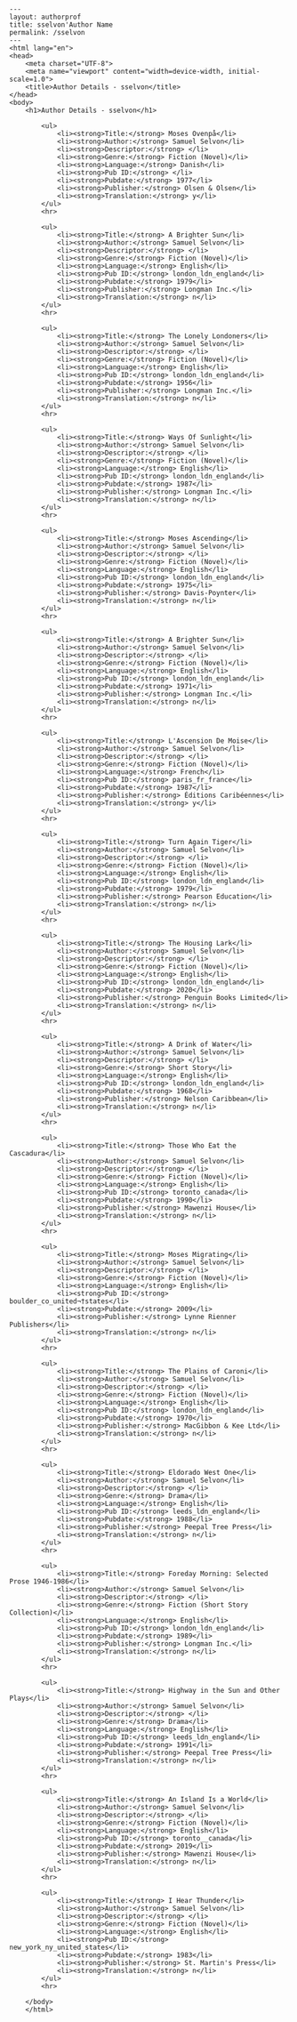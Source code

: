 
    ---
    layout: authorprof
    title: sselvon'Author Name 
    permalink: /sselvon
    ---
    <html lang="en">
    <head>
        <meta charset="UTF-8">
        <meta name="viewport" content="width=device-width, initial-scale=1.0">
        <title>Author Details - sselvon</title>
    </head>
    <body>
        <h1>Author Details - sselvon</h1>
        
            <ul>
                <li><strong>Title:</strong> Moses Ovenpå</li>
                <li><strong>Author:</strong> Samuel Selvon</li>
                <li><strong>Descriptor:</strong> </li>
                <li><strong>Genre:</strong> Fiction (Novel)</li>
                <li><strong>Language:</strong> Danish</li>
                <li><strong>Pub ID:</strong> </li>
                <li><strong>Pubdate:</strong> 1977</li>
                <li><strong>Publisher:</strong> Olsen & Olsen</li>
                <li><strong>Translation:</strong> y</li>
            </ul>
            <hr>
            
            <ul>
                <li><strong>Title:</strong> A Brighter Sun</li>
                <li><strong>Author:</strong> Samuel Selvon</li>
                <li><strong>Descriptor:</strong> </li>
                <li><strong>Genre:</strong> Fiction (Novel)</li>
                <li><strong>Language:</strong> English</li>
                <li><strong>Pub ID:</strong> london_ldn_england</li>
                <li><strong>Pubdate:</strong> 1979</li>
                <li><strong>Publisher:</strong> Longman Inc.</li>
                <li><strong>Translation:</strong> n</li>
            </ul>
            <hr>
            
            <ul>
                <li><strong>Title:</strong> The Lonely Londoners</li>
                <li><strong>Author:</strong> Samuel Selvon</li>
                <li><strong>Descriptor:</strong> </li>
                <li><strong>Genre:</strong> Fiction (Novel)</li>
                <li><strong>Language:</strong> English</li>
                <li><strong>Pub ID:</strong> london_ldn_england</li>
                <li><strong>Pubdate:</strong> 1956</li>
                <li><strong>Publisher:</strong> Longman Inc.</li>
                <li><strong>Translation:</strong> n</li>
            </ul>
            <hr>
            
            <ul>
                <li><strong>Title:</strong> Ways Of Sunlight</li>
                <li><strong>Author:</strong> Samuel Selvon</li>
                <li><strong>Descriptor:</strong> </li>
                <li><strong>Genre:</strong> Fiction (Novel)</li>
                <li><strong>Language:</strong> English</li>
                <li><strong>Pub ID:</strong> london_ldn_england</li>
                <li><strong>Pubdate:</strong> 1987</li>
                <li><strong>Publisher:</strong> Longman Inc.</li>
                <li><strong>Translation:</strong> n</li>
            </ul>
            <hr>
            
            <ul>
                <li><strong>Title:</strong> Moses Ascending</li>
                <li><strong>Author:</strong> Samuel Selvon</li>
                <li><strong>Descriptor:</strong> </li>
                <li><strong>Genre:</strong> Fiction (Novel)</li>
                <li><strong>Language:</strong> English</li>
                <li><strong>Pub ID:</strong> london_ldn_england</li>
                <li><strong>Pubdate:</strong> 1975</li>
                <li><strong>Publisher:</strong> Davis-Poynter</li>
                <li><strong>Translation:</strong> n</li>
            </ul>
            <hr>
            
            <ul>
                <li><strong>Title:</strong> A Brighter Sun</li>
                <li><strong>Author:</strong> Samuel Selvon</li>
                <li><strong>Descriptor:</strong> </li>
                <li><strong>Genre:</strong> Fiction (Novel)</li>
                <li><strong>Language:</strong> English</li>
                <li><strong>Pub ID:</strong> london_ldn_england</li>
                <li><strong>Pubdate:</strong> 1971</li>
                <li><strong>Publisher:</strong> Longman Inc.</li>
                <li><strong>Translation:</strong> n</li>
            </ul>
            <hr>
            
            <ul>
                <li><strong>Title:</strong> L'Ascension De Moise</li>
                <li><strong>Author:</strong> Samuel Selvon</li>
                <li><strong>Descriptor:</strong> </li>
                <li><strong>Genre:</strong> Fiction (Novel)</li>
                <li><strong>Language:</strong> French</li>
                <li><strong>Pub ID:</strong> paris_fr_france</li>
                <li><strong>Pubdate:</strong> 1987</li>
                <li><strong>Publisher:</strong> Éditions Caribéennes</li>
                <li><strong>Translation:</strong> y</li>
            </ul>
            <hr>
            
            <ul>
                <li><strong>Title:</strong> Turn Again Tiger</li>
                <li><strong>Author:</strong> Samuel Selvon</li>
                <li><strong>Descriptor:</strong> </li>
                <li><strong>Genre:</strong> Fiction (Novel)</li>
                <li><strong>Language:</strong> English</li>
                <li><strong>Pub ID:</strong> london_ldn_england</li>
                <li><strong>Pubdate:</strong> 1979</li>
                <li><strong>Publisher:</strong> Pearson Education</li>
                <li><strong>Translation:</strong> n</li>
            </ul>
            <hr>
            
            <ul>
                <li><strong>Title:</strong> The Housing Lark</li>
                <li><strong>Author:</strong> Samuel Selvon</li>
                <li><strong>Descriptor:</strong> </li>
                <li><strong>Genre:</strong> Fiction (Novel)</li>
                <li><strong>Language:</strong> English</li>
                <li><strong>Pub ID:</strong> london_ldn_england</li>
                <li><strong>Pubdate:</strong> 2020</li>
                <li><strong>Publisher:</strong> Penguin Books Limited</li>
                <li><strong>Translation:</strong> n</li>
            </ul>
            <hr>
            
            <ul>
                <li><strong>Title:</strong> A Drink of Water</li>
                <li><strong>Author:</strong> Samuel Selvon</li>
                <li><strong>Descriptor:</strong> </li>
                <li><strong>Genre:</strong> Short Story</li>
                <li><strong>Language:</strong> English</li>
                <li><strong>Pub ID:</strong> london_ldn_england</li>
                <li><strong>Pubdate:</strong> 1968</li>
                <li><strong>Publisher:</strong> Nelson Caribbean</li>
                <li><strong>Translation:</strong> n</li>
            </ul>
            <hr>
            
            <ul>
                <li><strong>Title:</strong> Those Who Eat the Cascadura</li>
                <li><strong>Author:</strong> Samuel Selvon</li>
                <li><strong>Descriptor:</strong> </li>
                <li><strong>Genre:</strong> Fiction (Novel)</li>
                <li><strong>Language:</strong> English</li>
                <li><strong>Pub ID:</strong> toronto_canada</li>
                <li><strong>Pubdate:</strong> 1990</li>
                <li><strong>Publisher:</strong> Mawenzi House</li>
                <li><strong>Translation:</strong> n</li>
            </ul>
            <hr>
            
            <ul>
                <li><strong>Title:</strong> Moses Migrating</li>
                <li><strong>Author:</strong> Samuel Selvon</li>
                <li><strong>Descriptor:</strong> </li>
                <li><strong>Genre:</strong> Fiction (Novel)</li>
                <li><strong>Language:</strong> English</li>
                <li><strong>Pub ID:</strong> boulder_co_united¬†states</li>
                <li><strong>Pubdate:</strong> 2009</li>
                <li><strong>Publisher:</strong> Lynne Rienner Publishers</li>
                <li><strong>Translation:</strong> n</li>
            </ul>
            <hr>
            
            <ul>
                <li><strong>Title:</strong> The Plains of Caroni</li>
                <li><strong>Author:</strong> Samuel Selvon</li>
                <li><strong>Descriptor:</strong> </li>
                <li><strong>Genre:</strong> Fiction (Novel)</li>
                <li><strong>Language:</strong> English</li>
                <li><strong>Pub ID:</strong> london_ldn_england</li>
                <li><strong>Pubdate:</strong> 1970</li>
                <li><strong>Publisher:</strong> MacGibbon & Kee Ltd</li>
                <li><strong>Translation:</strong> n</li>
            </ul>
            <hr>
            
            <ul>
                <li><strong>Title:</strong> Eldorado West One</li>
                <li><strong>Author:</strong> Samuel Selvon</li>
                <li><strong>Descriptor:</strong> </li>
                <li><strong>Genre:</strong> Drama</li>
                <li><strong>Language:</strong> English</li>
                <li><strong>Pub ID:</strong> leeds_ldn_england</li>
                <li><strong>Pubdate:</strong> 1988</li>
                <li><strong>Publisher:</strong> Peepal Tree Press</li>
                <li><strong>Translation:</strong> n</li>
            </ul>
            <hr>
            
            <ul>
                <li><strong>Title:</strong> Foreday Morning: Selected Prose 1946-1986</li>
                <li><strong>Author:</strong> Samuel Selvon</li>
                <li><strong>Descriptor:</strong> </li>
                <li><strong>Genre:</strong> Fiction (Short Story Collection)</li>
                <li><strong>Language:</strong> English</li>
                <li><strong>Pub ID:</strong> london_ldn_england</li>
                <li><strong>Pubdate:</strong> 1989</li>
                <li><strong>Publisher:</strong> Longman Inc.</li>
                <li><strong>Translation:</strong> n</li>
            </ul>
            <hr>
            
            <ul>
                <li><strong>Title:</strong> Highway in the Sun and Other Plays</li>
                <li><strong>Author:</strong> Samuel Selvon</li>
                <li><strong>Descriptor:</strong> </li>
                <li><strong>Genre:</strong> Drama</li>
                <li><strong>Language:</strong> English</li>
                <li><strong>Pub ID:</strong> leeds_ldn_england</li>
                <li><strong>Pubdate:</strong> 1991</li>
                <li><strong>Publisher:</strong> Peepal Tree Press</li>
                <li><strong>Translation:</strong> n</li>
            </ul>
            <hr>
            
            <ul>
                <li><strong>Title:</strong> An Island Is a World</li>
                <li><strong>Author:</strong> Samuel Selvon</li>
                <li><strong>Descriptor:</strong> </li>
                <li><strong>Genre:</strong> Fiction (Novel)</li>
                <li><strong>Language:</strong> English</li>
                <li><strong>Pub ID:</strong> toronto__canada</li>
                <li><strong>Pubdate:</strong> 2019</li>
                <li><strong>Publisher:</strong> Mawenzi House</li>
                <li><strong>Translation:</strong> n</li>
            </ul>
            <hr>
            
            <ul>
                <li><strong>Title:</strong> I Hear Thunder</li>
                <li><strong>Author:</strong> Samuel Selvon</li>
                <li><strong>Descriptor:</strong> </li>
                <li><strong>Genre:</strong> Fiction (Novel)</li>
                <li><strong>Language:</strong> English</li>
                <li><strong>Pub ID:</strong> new_york_ny_united_states</li>
                <li><strong>Pubdate:</strong> 1983</li>
                <li><strong>Publisher:</strong> St. Martin's Press</li>
                <li><strong>Translation:</strong> n</li>
            </ul>
            <hr>
            
        </body>
        </html>
        